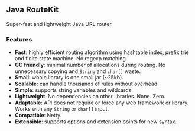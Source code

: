 Java Ro*u*teKit
---------------

Super-fast and lightweight Java URL router.

### Features

- **Fast**: highly efficient routing algorithm using hashtable index, prefix trie and finite state machine. No regexp matching.
- **GC friendly**: minimal number of allocations during routing. No unnecessary copying and `String` and `char[]` waste.
- **Small**: whole library is one small jar (~25kb).
- **Scalable**: can handle thousands of rules without overhead.
- **Simple**: supports string variables and wildcards.
- **Lightweight**. No dependencies on other libraries. None. Zero.
- **Adaptable**: API does not require or force any web framework or library. Works with any `String` or `char[]` input.
- **Compatible**: Netty.
- **Extensible**: supports options and extension points for new syntax.
